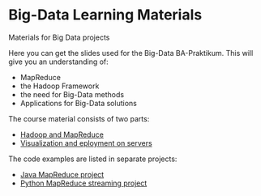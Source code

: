 # Big-Data Learning Materials
Materials for Big Data projects

Here you can get the slides used for the Big-Data BA-Praktikum. 
This will give you an understanding of:

- MapReduce
- the Hadoop Framework
- the need for Big-Data methods
- Applications for Big-Data solutions

The course material consists of two parts:

- [Hadoop and MapReduce](https://github.com/basecamp-uhh/big-data/blob/master/BA-Praktikum-2020-Big-Data.pdf)
- [Visualization and eployment on servers](https://github.com/basecamp-uhh/big-data/blob/master/BA-Praktikum-2020-Big-Data-Webserver.pdf)

The code examples are listed in separate projects:

- [Java MapReduce project](https://github.com/basecamp-uhh/Java-MapReduce)
- [Python MapReduce streaming project](https://github.com/basecamp-uhh/py-mapreduce)
